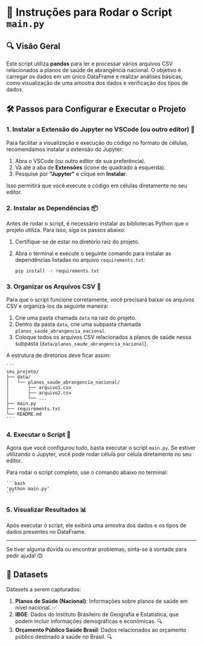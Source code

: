 # 📝 Instruções para Rodar o Script `main.py`

## 🔍 Visão Geral

Este script utiliza **pandas** para ler e processar vários arquivos CSV relacionados a planos de saúde de abrangência nacional. O objetivo é carregar os dados em um único DataFrame e realizar análises básicas, como visualização de uma amostra dos dados e verificação dos tipos de dados.

## 🛠️ Passos para Configurar e Executar o Projeto

### 1. Instalar a Extensão do Jupyter no VSCode (ou outro editor) 🧩

Para facilitar a visualização e execução do código no formato de células, recomendamos instalar a extensão do Jupyter:

1. Abra o VSCode (ou outro editor de sua preferência).
2. Vá até a aba de **Extensões** (ícone de quadrado à esquerda).
3. Pesquise por **"Jupyter"** e clique em **Instalar**.

Isso permitirá que você execute o código em células diretamente no seu editor.

### 2. Instalar as Dependências 📦

Antes de rodar o script, é necessário instalar as bibliotecas Python que o projeto utiliza. Para isso, siga os passos abaixo:

1. Certifique-se de estar no diretório raiz do projeto.
2. Abra o terminal e execute o seguinte comando para instalar as dependências listadas no arquivo `requirements.txt`:

    ```bash
    pip install -r requirements.txt
    ```

### 3. Organizar os Arquivos CSV 📁

Para que o script funcione corretamente, você precisará baixar os arquivos CSV e organizá-los da seguinte maneira:

1. Crie uma pasta chamada `data` na raiz do projeto.
2. Dentro da pasta `data`, crie uma subpasta chamada `planos_saude_abrangencia_nacional`.
3. Coloque todos os arquivos CSV relacionados a planos de saúde nessa subpasta (`data/planos_saude_abrangencia_nacional`).

A estrutura de diretórios deve ficar assim:

    ```
    seu_projeto/
    ├── data/
    │   └── planos_saude_abrangencia_nacional/
    │       ├── arquivo1.csv
    │       ├── arquivo2.csv
    │       └── ...
    ├── main.py
    ├── requirements.txt
    └── README.md
    ```

### 4. Executar o Script 🚀

Agora que você configurou tudo, basta executar o script `main.py`. Se estiver utilizando o Jupyter, você pode rodar célula por célula diretamente no seu editor.

Para rodar o script completo, use o comando abaixo no terminal:

    ```bash
    'python main.py'
    ```

### 5. Visualizar Resultados 📊

Após executar o script, ele exibirá uma amostra dos dados e os tipos de dados presentes no DataFrame.

---

Se tiver alguma dúvida ou encontrar problemas, sinta-se à vontade para pedir ajuda! 😊


## 📂 Datasets

Datasets a serem capturados:

1. **Planos de Saúde (Nacional)**: Informações sobre planos de saúde em nível nacional. ✅
2. **IBGE**: Dados do Instituto Brasileiro de Geografia e Estatística, que podem incluir informações demográficas e econômicas. 🔍
3. **Orçamento Público Saúde Brasil**: Dados relacionados ao orçamento público destinado à saúde no Brasil. 🔍

